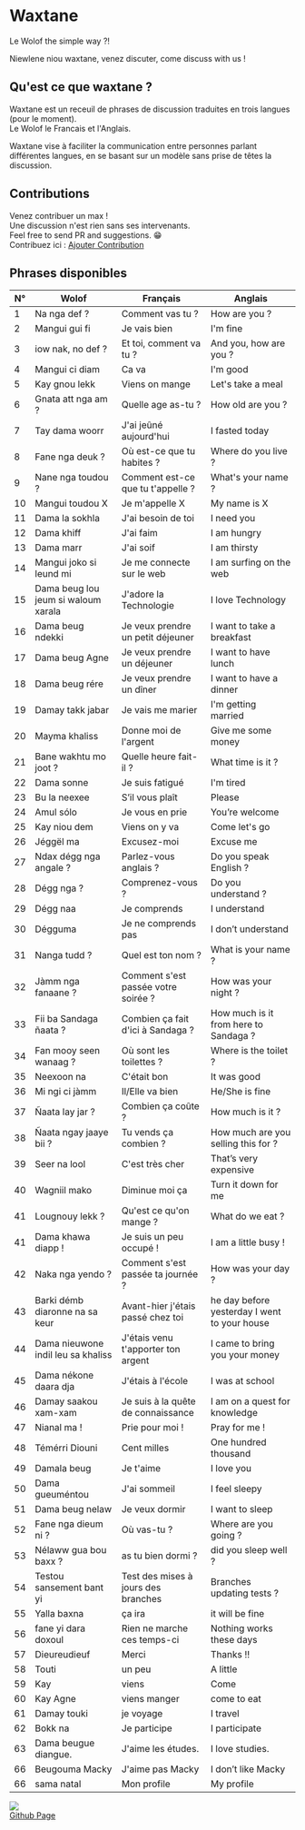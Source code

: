 # Waxtane

Le Wolof the simple way ?!

Niewlene niou waxtane, venez discuter, come discuss with us !

## Qu'est ce que waxtane ?

Waxtane est un receuil de phrases de discussion traduites en trois langues (pour le moment).  
Le Wolof le Francais et l'Anglais.

Waxtane vise à faciliter la communication entre personnes parlant différentes langues, en se basant sur un modèle sans prise de têtes la discussion.  

## Contributions

Venez contribuer un max !  
Une discussion n'est rien sans ses intervenants.  
Feel free to send PR and suggestions. 😁  
Contribuez ici : [Ajouter Contribution](/data/waxtane.csv)

## Phrases disponibles  

| N° | Wolof                               | Français                             | Anglais                                      |
| -- | ----------------------------------- | ------------------------------------ | -------------------------------------------- |
| 1  | Na nga def ?                        | Comment vas tu ?                     | How are you ?                                |
| 2  | Mangui gui fi                       | Je vais bien                         | I&#039;m fine                                     |
| 3  | iow nak, no def ?                   | Et toi, comment va tu ?              | And you, how are you ?                       |
| 4  | Mangui ci diam                      | Ca va                                | I&#039;m good                                     |
| 5  | Kay gnou lekk                       | Viens on mange                       | Let&#039;s take a meal                            |
| 6  | Gnata att nga am ?                  | Quelle age as-tu ?                   | How old are you ?                            |
| 7  | Tay dama woorr                      | J&#039;ai jeûné aujourd&#039;hui               | I fasted today                               |
| 8  | Fane nga deuk ?                     | Où est-ce que tu habites ?           | Where do you live ?                          |
| 9  | Nane nga toudou ?                   | Comment est-ce que tu t&#039;appelle ?    |  What&#039;s your name ?                          |
| 10 | Mangui toudou X                     | Je m&#039;appelle X                       | My name is X                                 |
| 11 | Dama la sokhla                      | J&#039;ai besoin de toi                   | I need you                                   |
| 12 | Dama khiff                          | J&#039;ai faim                            | I am hungry                                  |
| 13 | Dama marr                           | J&#039;ai soif                            | I am thirsty                                 |
| 14 | Mangui joko si leund mi             | Je me connecte sur le web            | I am surfing on the web                      |
| 15 | Dama beug lou jeum si waloum xarala | J&#039;adore la Technologie               | I love Technology                            |
| 16 | Dama beug ndekki                    | Je veux prendre un petit déjeuner    | I want to take a breakfast                   |
| 17 | Dama beug Agne                      | Je veux prendre un déjeuner          | I want to have lunch                         |
| 18 | Dama beug rére                      | Je veux prendre un dîner             | I want to have a dinner                      |
| 19 | Damay takk jabar                    | Je vais me marier                    | I&#039;m getting married                          |
| 20 | Mayma khaliss                       | Donne moi de l&#039;argent                | Give me some money                           |
| 21 | Bane wakhtu mo joot ?               | Quelle heure fait-il ?               | What time is it ?                            |
| 22 | Dama sonne                          | Je suis fatigué                      | I&#039;m tired                                    |
| 23 | Bu la neexee                        | S’il vous plaît                      | Please                                       |
| 24 | Amul sólo                           | Je vous en prie                      | You’re welcome                               |
| 25 | Kay niou dem                        | Viens on y va                        | Come let&#039;s go                                |
| 26 | Jéggël ma                           | Excusez-moi                          | Excuse me                                    |
| 27 | Ndax dégg nga angale ?              | Parlez-vous anglais ?                | Do you speak English ?                       |
| 28 | Dégg nga ?                          | Comprenez-vous ?                     | Do you understand ?                          |
| 29 | Dégg naa                            | Je comprends                         | I understand                                 |
| 30 | Dégguma                             | Je ne comprends pas                  | I don’t understand                           |
| 31 | Nanga tudd ?                        | Quel est ton nom ?                   | What is your name ?                          |
| 32 | Jàmm nga fanaane ?                  | Comment s&#039;est passée votre soirée ?  | How was your night ?                         |
| 33 | Fii ba Sandaga ñaata ?              | Combien ça fait d&#039;ici à Sandaga ?    | How much is it from here to Sandaga ?        |
| 34 | Fan mooy seen wanaag ?              | Où sont les toilettes ?              | Where is the toilet ?                        |
| 35 | Neexoon na                          | C&#039;était bon                          | It was good                                  |
| 36 | Mi ngi ci jàmm                      | Il/Elle va bien                      | He/She is fine                               |
| 37 | Ñaata lay jar ?                     | Combien ça coûte ?                   | How much is it ?                             |
| 38 | Ñaata ngay jaaye bii ?              | Tu vends ça combien ?                | How much are you selling this for ?          |
| 39 | Seer na lool                        | C&#039;est très cher                      | That’s very expensive                        |
| 40 | Wagniil mako                        | Diminue moi ça                       | Turn it down for me                          |
| 41 | Lougnouy lekk ?                     |  Qu&#039;est ce qu&#039;on mange ?             |  What do we eat ?                            |
| 41 | Dama khawa diapp !                  | Je suis un peu occupé !              | I am a little busy !                         |
| 42 | Naka nga yendo ?                    | Comment s&#039;est passée ta journée ?    | How was your day ?                           |
| 43 | Barki démb diaronne na sa keur      | Avant-hier j&#039;étais passé chez toi    | he day before yesterday I went to your house |
| 44 | Dama nieuwone indil leu sa khaliss  | J&#039;étais venu t&#039;apporter ton argent   | I came to bring you your money               |
| 45 | Dama nékone daara dja               | J&#039;étais à l&#039;école                    | I was at school                              |
| 46 | Damay saakou xam-xam                | Je suis à la quête de connaissance   | I am on a quest for knowledge                |
| 47 | Nianal ma !                         | Prie pour moi !                      | Pray for me !                                |
| 48 | Témérri Diouni                      | Cent milles                          | One hundred thousand                         |
| 49 | Damala beug                         | Je t&#039;aime                            |  I love you                                  |
| 50 | Dama gueuméntou                     | J&#039;ai sommeil                         | I feel sleepy                                |
| 51 | Dama beug nelaw                     | Je veux dormir                       | I want to sleep                              |
| 52 | Fane nga dieum ni ?                 | Où vas-tu ?                          | Where are you going ?                        |
| 53 | Nélaww gua bou baxx ?               |  as tu bien dormi ?                  | did you sleep well ?                         |
| 54 | Testou sansement bant yi            |  Test des mises à jours des branches |  Branches updating tests ?                   |
| 55 | Yalla baxna                         | ça ira                               | it will be fine                              |
| 56 | fane yi dara doxoul                 | Rien ne marche ces temps-ci          | Nothing works these days                     |
| 57 | Dieureudieuf                        |  Merci                               |  Thanks !!                                   |
| 58 | Touti                               |  un peu                              |  A little                                    |
| 59 | Kay                                 |  viens                               |  Come                                        |
| 60 | Kay Agne                            |  viens manger                        |  come to eat                                 |
| 61 | Damay touki                         | je voyage                            | I travel                                     |
| 62 | Bokk na                             |  Je participe                        |  I participate                               |
| 63 | Dama beugue diangue.                |  J&#039;aime les études.             |  I love studies.                             |
| 66 |  Beugouma Macky                     |  J&#039;aime pas Macky               |  I don’t like Macky                          |
| 66 |  sama natal                         |  Mon profile                         |  My profile                          |

  
  
<a href="https://github.com/GalsenDev221/made.in.senegal"><img src="https://raw.githubusercontent.com/GalsenDev221/made.in.senegal/33552c3002801437cb9973915a0666371ab1b50b/assets/badge.svg"></a>  
[Github Page](https://github.com/MedouneSGB/Waxtane)  
